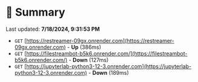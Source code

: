 # 📖 Summary
Last updated: **7/18/2024, 9:31:53 PM**

- `GET` [https://restreamer-09gx.onrender.com](https://restreamer-09gx.onrender.com) - **Up** (386ms)
- `GET` [https://filestreambot-b5k6.onrender.com/](https://filestreambot-b5k6.onrender.com/) - **Down** (127ms)
- `GET` [https://jupyterlab-python3-12-3.onrender.com](https://jupyterlab-python3-12-3.onrender.com) - **Down** (189ms)
